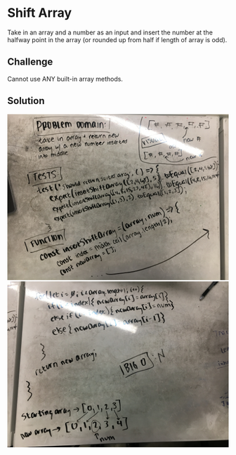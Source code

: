 # Shift Array

Take in an array and a number as an input and insert the number at the halfway point in the array (or rounded up from half if length of array is odd).

## Challenge

Cannot use ANY built-in array methods.

## Solution

![whiteboard solution first half](../assets/shift-array-1.jpg)
![whiteboard solution second half](../assets/shift-array-2.jpg)
